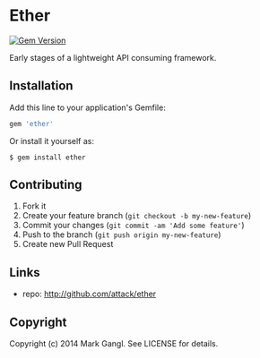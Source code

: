 # Ether

[![Gem Version](https://badge.fury.io/rb/ether.png)](http://badge.fury.io/rb/ether)

Early stages of a lightweight API consuming framework.

## Installation

Add this line to your application's Gemfile:

```ruby
gem 'ether'
```

Or install it yourself as:

```shell
$ gem install ether
```

## Contributing

1. Fork it
2. Create your feature branch (`git checkout -b my-new-feature`)
3. Commit your changes (`git commit -am 'Add some feature'`)
4. Push to the branch (`git push origin my-new-feature`)
5. Create new Pull Request

## Links

* repo: http://github.com/attack/ether

## Copyright

Copyright (c) 2014 Mark Gangl. See LICENSE for details.
